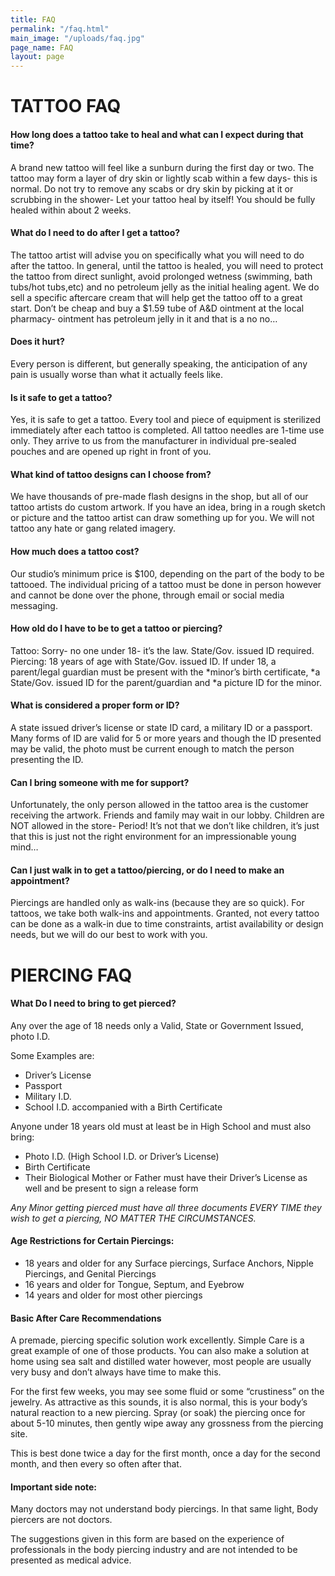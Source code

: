 ```yaml
---
title: FAQ
permalink: "/faq.html"
main_image: "/uploads/faq.jpg"
page_name: FAQ
layout: page
---
```


# TATTOO FAQ

#### How long does a tattoo take to heal and what can I expect during that time?

A brand new tattoo will feel like a sunburn during the first day or two. The tattoo may form a layer of dry skin or lightly scab within a few days- this is normal. Do not try to remove any scabs or dry skin by picking at it or scrubbing in the shower- Let your tattoo heal by itself! You should be fully healed within about 2 weeks.

#### What do I need to do after I get a tattoo?

The tattoo artist will advise you on specifically what you will need to do after the tattoo. In general, until the tattoo is healed, you will need to protect the tattoo from direct sunlight, avoid prolonged wetness (swimming, bath tubs/hot tubs,etc) and no petroleum jelly as the initial healing agent. We do sell a specific aftercare cream that will help get the tattoo off to a great start. Don’t be cheap and buy a $1.59 tube of A&D ointment at the local pharmacy- ointment has petroleum jelly in it and that is a no no…

#### Does it hurt?

Every person is different, but generally speaking, the anticipation of any pain is usually worse than what it actually feels like.

#### Is it safe to get a tattoo?

Yes, it is safe to get a tattoo. Every tool and piece of equipment is sterilized immediately after each tattoo is completed. All tattoo needles are 1-time use only. They arrive to us from the manufacturer in individual pre-sealed pouches and are opened up right in front of you.

#### What kind of tattoo designs can I choose from?

We have thousands of pre-made flash designs in the shop, but all of our tattoo artists do custom artwork. If you have an idea, bring in a rough sketch or picture and the tattoo artist can draw something up for you. We will not tattoo any hate or gang related imagery.

#### How much does a tattoo cost?

Our studio’s minimum price is $100, depending on the part of the body to be tattooed. The individual pricing of a tattoo must be done in person however and cannot be done over the phone, through email or social media messaging.

#### How old do I have to be to get a tattoo or piercing?

Tattoo: Sorry- no one under 18- it’s the law. State/Gov. issued ID required. Piercing: 18 years of age with State/Gov. issued ID. If under 18, a parent/legal guardian must be present with the *minor’s birth certificate, *a State/Gov. issued ID for the parent/guardian and *a picture ID for the minor.

#### What is considered a proper form or ID?

A state issued driver’s license or state ID card, a military ID or a passport. Many forms of ID are valid for 5 or more years and though the ID presented may be valid, the photo must be current enough to match the person presenting the ID.

#### Can I bring someone with me for support?

Unfortunately, the only person allowed in the tattoo area is the customer receiving the artwork. Friends and family may wait in our lobby. Children are NOT allowed in the store- Period! It’s not that we don’t like children, it’s just that this is just not the right environment for an impressionable young mind…

#### Can I just walk in to get a tattoo/piercing, or do I need to make an appointment?

Piercings are handled only as walk-ins (because they are so quick). For tattoos, we take both walk-ins and appointments. Granted, not every tattoo can be done as a walk-in due to time constraints, artist availability or design needs, but we will do our best to work with you.

# PIERCING FAQ

#### What Do I need to bring to get pierced?

Any over the age of 18 needs only a Valid, State or Government Issued, photo I.D.

Some Examples are:

- Driver’s License
- Passport
- Military I.D.
- School I.D. accompanied with a Birth Certificate

Anyone under 18 years old must at least be in High School and must also bring:

- Photo I.D. (High School I.D. or Driver’s License)
- Birth Certificate
- Their Biological Mother or Father must have their Driver’s License as well and be present to sign a release form

*Any Minor getting pierced must have all three documents EVERY TIME they wish to get a piercing, NO MATTER THE CIRCUMSTANCES.*

#### Age Restrictions for Certain Piercings:

- 18 years and older for any Surface piercings, Surface Anchors, Nipple Piercings, and Genital Piercings
- 16 years and older for Tongue, Septum, and Eyebrow
- 14 years and older for most other piercings

#### Basic After Care Recommendations

A premade, piercing specific solution work excellently. Simple Care is a great example of one of those products. You can also make a solution at home using sea salt and distilled water however, most people are usually very busy and don’t always have time to make this.

For the first few weeks, you may see some fluid or some “crustiness” on the jewelry. As attractive as this sounds, it is also normal, this is your body’s natural reaction to a new piercing. Spray (or soak) the piercing once for about 5-10 minutes, then gently wipe away any grossness from the piercing site.

This is best done twice a day for the first month, once a day for the second month, and then every so often after that.

#### Important side note:

Many doctors may not understand body piercings. In that same light, Body piercers are not doctors.

The suggestions given in this form are based on the experience of professionals in the body piercing industry and are not intended to be presented as medical advice.
